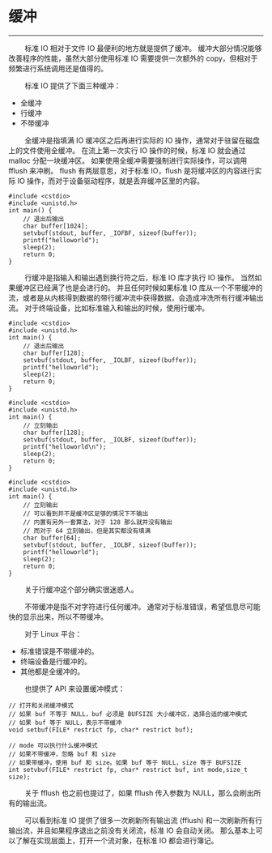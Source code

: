 # 缓冲
***

&emsp;&emsp;
标准 IO 相对于文件 IO 最便利的地方就是提供了缓冲。
缓冲大部分情况能够改善程序的性能，虽然大部分使用标准 IO 需要提供一次额外的 copy，但相对于频繁进行系统调用还是值得的。

&emsp;&emsp;
标准 IO 提供了下面三种缓冲：

+ 全缓冲
+ 行缓冲
+ 不带缓冲

&emsp;&emsp;
全缓冲是指填满 IO 缓冲区之后再进行实际的 IO 操作，通常对于驻留在磁盘上的文件使用全缓冲。
在流上第一次实行 IO 操作的时候，标准 IO 就会通过 malloc 分配一块缓冲区。
如果使用全缓冲需要强制进行实际操作，可以调用 fflush 来冲刷。
flush 有两层意思，对于标准 IO，flush 是将缓冲区的内容进行实际 IO 操作，而对于设备驱动程序，就是丢弃缓冲区里的内容。

    #include <cstdio>
    #include <unistd.h>
    int main() {
        // 退出后输出
        char buffer[1024];
        setvbuf(stdout, buffer, _IOFBF, sizeof(buffer));
        printf("helloworld");
        sleep(2);
        return 0;
    }

&emsp;&emsp;
行缓冲是指输入和输出遇到换行符之后，标准 IO 库才执行 IO 操作。
当然如果缓冲区已经满了也是会进行的。
并且任何时候如果标准 IO 库从一个不带缓冲的流，或者是从内核得到数据的带行缓冲流中获得数据，会造成冲洗所有行缓冲输出流。
对于终端设备，比如标准输入和输出的时候，使用行缓冲。

    #include <cstdio>
    #include <unistd.h>
    int main() {
        // 退出后输出
        char buffer[128];
        setvbuf(stdout, buffer, _IOLBF, sizeof(buffer));
        printf("helloworld");
        sleep(2);
        return 0;
    }
    
    #include <cstdio>
    #include <unistd.h>
    int main() {
        // 立刻输出
        char buffer[128];
        setvbuf(stdout, buffer, _IOLBF, sizeof(buffer));
        printf("helloworld\n");
        sleep(2);
        return 0;
    }
    
    #include <cstdio>
    #include <unistd.h>
    int main() {
        // 立刻输出
        // 可以看到并不是缓冲区足够的情况下不输出
        // 内置有另外一套算法，对于 128 那么就并没有输出
        // 而对于 64 立刻输出，但是其实都没有填满
        char buffer[64];
        setvbuf(stdout, buffer, _IOLBF, sizeof(buffer));
        printf("helloworld");
        sleep(2);
        return 0;
    }


&emsp;&emsp;
关于行缓冲这个部分确实很迷惑人。

&emsp;&emsp;
不带缓冲是指不对字符进行任何缓冲。
通常对于标准错误，希望信息尽可能快的显示出来，所以不带缓冲。

&emsp;&emsp;
对于 Linux 平台：

+ 标准错误是不带缓冲的。
+ 终端设备是行缓冲的。
+ 其他都是全缓冲的。

&emsp;&emsp;
也提供了 API 来设置缓冲模式：

    // 打开和关闭缓冲模式
    // 如果 buf 不等于 NULL，buf 必须是 BUFSIZE 大小缓冲区，选择合适的缓冲模式
    // 如果 buf 等于 NULL，表示不带缓冲
    void setbuf(FILE* restrict fp, char* restrict buf);
    
    // mode 可以执行什么缓冲模式
    // 如果不带缓冲，忽略 buf 和 size
    // 如果带缓冲，使用 buf 和 size。如果 buf 等于 NULL，size 等于 BUFSIZE
    int setvbuf(FILE* restrict fp, char* restrict buf, int mode,size_t size);

&emsp;&emsp;
关于 fflush 也之前也提过了，如果 fflush 传入参数为 NULL，那么会刷出所有的输出流。

&emsp;&emsp;
可以看到标准 IO 提供了很多一次刷新所有输出流 (fflush) 和一次刷新所有行输出流，并且如果程序退出之前没有关闭流，标准 IO 会自动关闭。
那么基本上可以了解在实现层面上，打开一个流对象，在标准 IO 都会进行簿记。